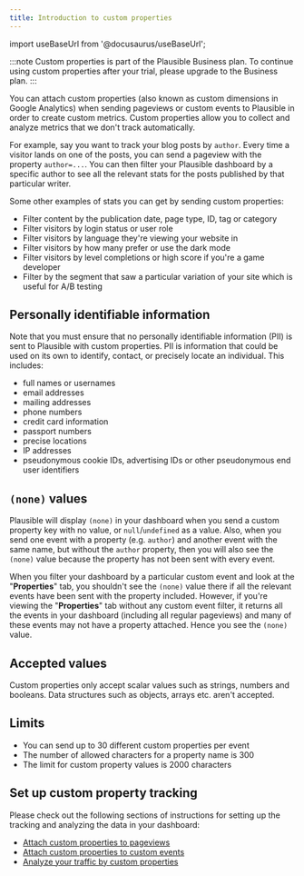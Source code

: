 ```yaml
---
title: Introduction to custom properties
---
```


import useBaseUrl from '@docusaurus/useBaseUrl';

:::note
Custom properties is part of the Plausible Business plan. To continue using custom properties after your trial, please upgrade to the Business plan.
:::

You can attach custom properties (also known as custom dimensions in Google Analytics) when sending pageviews or custom events to Plausible in order to create custom metrics. Custom properties allow you to collect and analyze metrics that we don't track automatically. 

For example, say you want to track your blog posts by `author`. Every time a visitor lands on one of the posts, you can send a pageview with the property `author=...`. You can then filter your Plausible dashboard by a specific author to see all the relevant stats for the posts published by that particular writer.

Some other examples of stats you can get by sending custom properties:

* Filter content by the publication date, page type, ID, tag or category
* Filter visitors by login status or user role
* Filter visitors by language they're viewing your website in
* Filter visitors by how many prefer or use the dark mode
* Filter visitors by level completions or high score if you're a game developer
* Filter by the segment that saw a particular variation of your site which is useful for A/B testing

## Personally identifiable information

Note that you must ensure that no personally identifiable information (PII) is sent to Plausible with custom properties. PII is information that could be used on its own to identify, contact, or precisely locate an individual. This includes:

* full names or usernames
* email addresses
* mailing addresses
* phone numbers
* credit card information
* passport numbers
* precise locations
* IP addresses
* pseudonymous cookie IDs, advertising IDs or other pseudonymous end user identifiers

## `(none)` values

Plausible will display `(none)` in your dashboard when you send a custom property key with no value, or `null`/`undefined` as a value. Also, when you send one event with a property (e.g. `author`) and another event with the same name, but without the `author` property, then you will also see the `(none)` value because the property has not been sent with every event.

When you filter your dashboard by a particular custom event and look at the "**Properties**" tab, you shouldn't see the `(none)` value there if all the relevant events have been sent with the property included. However, if you're viewing the "**Properties**" tab without any custom event filter, it returns all the events in your dashboard (including all regular pageviews) and many of these events may not have a property attached. Hence you see the `(none)` value.

## Accepted values

Custom properties only accept scalar values such as strings, numbers and booleans. Data structures such as objects, arrays etc. aren't accepted.

## Limits

* You can send up to 30 different custom properties per event
* The number of allowed characters for a property name is 300
* The limit for custom property values is 2000 characters 

## Set up custom property tracking

Please check out the following sections of instructions for setting up the tracking and analyzing the data in your dashboard:

* [Attach custom properties to pageviews](/custom-props/for-pageviews)
* [Attach custom properties to custom events](/custom-props/for-custom-events)
* [Analyze your traffic by custom properties](/custom-props/props-dashboard)

